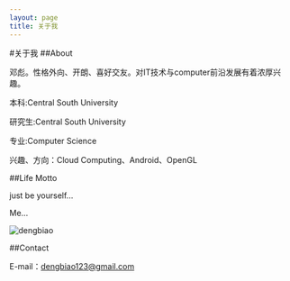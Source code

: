 ```yaml
---
layout: page
title: 关于我
---
```

#关于我
##About

邓彪。性格外向、开朗、喜好交友。对IT技术与computer前沿发展有着浓厚兴趣。

本科:Central South University

研究生:Central South University

专业:Computer Science

兴趣、方向：Cloud Computing、Android、OpenGL



##Life Motto

just be yourself...


Me... 

![dengbiao](http://farm8.staticflickr.com/7322/10532345515_4370309226_o.png)


##Contact

E-mail：[dengbiao123@gmail.com](mailto:dengbiao123@gmail.com)
